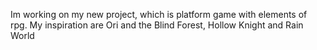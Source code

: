 Im working on my new project, which is platform game with elements of rpg.
My inspiration are Ori and the Blind Forest, Hollow Knight and Rain World
